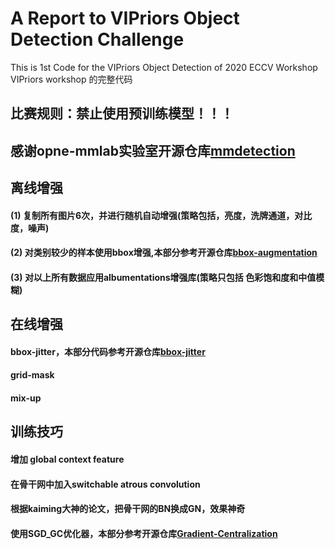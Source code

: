# A Report to VIPriors Object Detection Challenge
 This is 1st Code for the VIPriors Object Detection of 2020 ECCV Workshop
 VIPriors workshop 的完整代码
## 比赛规则：禁止使用预训练模型！！！
## 感谢opne-mmlab实验室开源仓库[mmdetection](https://github.com/open-mmlab/mmdetection)
## 离线增强
#### (1) 复制所有图片6次，并进行随机自动增强(策略包括，亮度，洗牌通道，对比度，噪声)
#### (2) 对类别较少的样本使用bbox增强,本部分参考开源仓库[bbox-augmentation](https://github.com/mukopikmin/bounding-box-augmentation)
#### (3) 对以上所有数据应用albumentations增强库(策略只包括 色彩饱和度和中值模糊)

## 在线增强
#### bbox-jitter，本部分代码参考开源仓库[bbox-jitter](https://github.com/cizhenshi)
#### grid-mask
#### mix-up
## 训练技巧
#### 增加 global context feature
#### 在骨干网中加入switchable atrous convolution 
#### 根据kaiming大神的论文，把骨干网的BN换成GN，效果神奇 
#### 使用SGD_GC优化器，本部分参考开源仓库[Gradient-Centralization](https://github.com/Yonghongwei/Gradient-Centralization)

